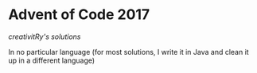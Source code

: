 # Advent of Code 2017
_creativitRy's solutions_

In no particular language (for most solutions, I write it in Java and clean it up in a different language)